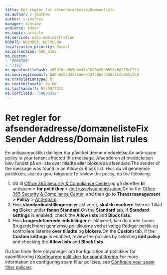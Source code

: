 ```yaml
---
title: Ret regler for afsenderadresse/domæneliste
ms.author: v-jmathew
author: v-jmathew
manager: dansimp
audience: Admin
ms.topic: article
ms.service: o365-administration
ROBOTS: NOINDEX, NOFOLLOW
localization_priority: Normal
ms.collection: Adm_O365
ms.custom:
- "9000760"
- "7391"
ms.openlocfilehash: a57016ce0b5e8ed741889a50e3858c68578c6713
ms.sourcegitcommit: bd6a9cb5d357baee5134c0dea430afc2a035c810
ms.translationtype: MT
ms.contentlocale: da-DK
ms.lasthandoff: 03/09/2021
ms.locfileid: "50693359"
---
```

# <a name="fix-sender-addressdomain-list-rules"></a><span data-ttu-id="95206-102">Ret regler for afsenderadresse/domæneliste</span><span class="sxs-lookup"><span data-stu-id="95206-102">Fix Sender Address/Domain list rules</span></span>

<span data-ttu-id="95206-103">En antispampolitik i din lejer har påvirket denne meddelelse.</span><span class="sxs-lookup"><span data-stu-id="95206-103">An anti-spam policy in your tenant affected this message.</span></span> <span data-ttu-id="95206-104">Afsenderen af meddelelsen blev fundet på en liste over tilladte eller blokerede afsendere.</span><span class="sxs-lookup"><span data-stu-id="95206-104">The sender of the message was found in an Allow or Block list.</span></span> <span data-ttu-id="95206-105">Hvis du vil gennemse politikken, skal du gøre følgende:</span><span class="sxs-lookup"><span data-stu-id="95206-105">To review the policy, do the following:</span></span>

1. <span data-ttu-id="95206-106">Gå til [Office 365 Security & Compliance Center,](https://go.microsoft.com/fwlink/p/?linkid=2077143)og gå derefter **til** antispam  >  **for politikker**  >  [for trusselsadministration.](https://go.microsoft.com/fwlink/?linkid=2101518)</span><span class="sxs-lookup"><span data-stu-id="95206-106">Go to the [Office 365 Security & Compliance Center](https://go.microsoft.com/fwlink/p/?linkid=2077143), and then go to **Threat management** > **Policy** > [Anti-spam](https://go.microsoft.com/fwlink/?linkid=2101518).</span></span>
2. <span data-ttu-id="95206-107">Hvis **standardindstillingerne er** aktiveret, **skal du markere** listerne Tillad **og** Bloker under **fanen Standard.**</span><span class="sxs-lookup"><span data-stu-id="95206-107">On the **Standard** tab, if **Standard settings** is enabled, check the **Allow lists** and **Block lists**.</span></span>
3. <span data-ttu-id="95206-108">Hvis **brugerdefinerede indstillinger**  er aktiveret, kan du under  fanen Brugerdefineret gennemse politikkerne ved at vælge Rediger politik og kontrollere listerne **over tilladte** og **blokere.**</span><span class="sxs-lookup"><span data-stu-id="95206-108">On the **Custom** tab, if the **Custom settings** is enabled, review the policies by selecting **Edit policy** and checking the **Allow lists** and **Block lists**.</span></span>

<span data-ttu-id="95206-109">Du kan finde flere oplysninger om konfiguration af politikker for spamfiltrering i [Konfigurere politikker for spamfiltrering.](https://go.microsoft.com/fwlink/?linkid=2101431)</span><span class="sxs-lookup"><span data-stu-id="95206-109">For more information on configuring spam filter policies, see [Configure your spam filter policies](https://go.microsoft.com/fwlink/?linkid=2101431).</span></span>
